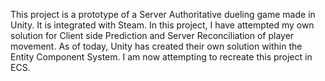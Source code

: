 This project is a prototype of a Server Authoritative dueling game made in Unity.  It is integrated with Steam.  In this project, I have attempted my own solution for Client side Prediction and Server Reconciliation of player movement.  As of today, Unity has created their own solution within the Entity Component System.  I am now attempting to recreate this project in ECS.
